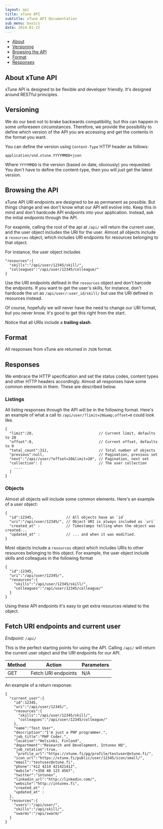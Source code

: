 ```yaml
---
layout: api
title: xTune API
subtitle: xTune API Documentation
sub_menu: basics
date: 2014-01-22
---
```


<div class="pure-menu pure-menu-open pure-menu-horizontal">
    <ul>
        <li><a href="#about">About</a></li>
        <li><a href="#versioning">Versioning</a></li>
        <li><a href="#browsing">Browsing the API</a></li>
        <li><a href="#format">Format</a></li>
        <li><a href="#responses">Responses</a></li>
    </ul>
</div>

<h2 id="about">About xTune API</h2>

xTune API is designed to be flexible and developer friendly. It's designed around
RESTful principles.

<h2 id="versioning">Versioning</h2>

We do our best not to brake backwards compatibility, but this can happen in some
unforeseen circumstances. Therefore, we provide the possibility to define which
version of the API you are accessing and get the contents in the format you want.

You can define the version using `Content-Type` HTTP header as
follows:


    application/vnd.xtune.YYYYMMDD+json

Where `YYYYMMDD` is the version (based on date, obviously) you requested.
You don't have to define the content-type, then you will just get the latest version.

<h2 id="browsing">Browsing the API</h2>

xTune API URI endpoints are designed to be as permanent as possible. But things change
and we don't know what our API will evolve into. Keep this in mind and don't hardcode API 
endpoints into your application. Instead, ask the initial endpoints through the API.

For exapmle, calling the root of the api at `/api/` will return the current user, and the user object 
includes the URI for the user. Almost all objects include a `resources` object,
which includes URI endpoints for resources belonging to that object.

For instance, the user object includes

    "resources":{
      "skills":"/api/user/12345/skill/",
      "colleagues":"/api/user/12345/colleague/"
    }

Use the URI endpoints defined in the `resources` object and don't harcode
the endpoints. If you want to get the user's skills, for instance, don't hardcode 
the uri as `/api/user/:user_id/skill/` but use the URI defined in resources 
instead.

Of course, hopefully we will never have the need to change our URI format, but you 
never know. It's good to get this right from the start.

Notice that all URIs include a **trailing slash**.

<h2 id="format">Format</h2>

All responses from xTune are returned in `JSON` format. 

<h2 id="responses">Responses</h2>

We embrace the HTTP specification and set the status codes, content types
and other HTTP headers accordingly. Almost all responses have some common 
elements in them. These are described below.

### Listings

All listing responses through the API will be in the following format. Here's
an example of what a call to `/api/user/?limit=20&amp;offset=0` could look like.

    {
      "limit":20,                              // Current limit, defaults to 20
      "offset":0,                              // Current offset, defaults to 0
      "total_count":312,                       // Total number of objects
      "previous":null,                         // Pagination, previous set
      "next":"/api//user/?offset=20&limit=20", // Pagination, next set
      "collection": [                          // The user collection
        ....
      ]
    }

### Objects

Almost all objects will include some common elements. Here's an example of
a user object:

    {
      "id":12345,               // All objects have an `id`
      "uri":"/api/user/12345/", // Object URI is always included as `uri`
      "created_at" :            // Timestamps telling when the object was created... 
      "updated_at" :            // ... and when it was modified.
    }

Most objects include a `resources` object which includes
URIs to other resources belonging to this object. For example, the user
object include skills and colleagues in the following format

    {
      "id":12345,          
      "uri":"/api/user/12345/", 
      "resources":{
        "skills":"/api/user/12345/skill/",
        "colleagues":"/api/user/12345/colleague/"
      }
    }

Using these API endpoints it's easy to get extra resources related to the
object.

## Fetch URI endpoints and current user

*Endpoint: `/api/`*

This is the perfect starting points for using the API. Calling `/api/` 
will return the current user object and the URI endpoints for our API.

<table class="pure-table ">
	<thead>
		<tr>
			<th>Method</th>
			<th>Action</th>
			<th>Parameters</th>
		</tr>
	</thead>
	<tbody>
		<tr>
			<td>GET</td>
			<td>Fetch URI endpoints</td>
			<td>N/A</td>
		</tr>
	</tbody>
</table>

An example of a return response:

    {
      "current_user":{
        "id":12345,
        "uri":"/api/user/12345/",
        "resources":{
          "skills":"/api/user/12345/skill/",
          "colleagues":"/api/user/12345/colleague/"
        },
        "name":"Test User",
        "description":"I'm just a PHP programmer.",
        "job_title":"PHP Coder.",
        "location":"Helsinki, Finland",
        "department":"Research and Development, Intunex HQ",
        "job_rotation":true,
         "profile_url":"https://xtune.fi/pg/profile/testuser@xtune.fi/",
        "icon_url":"https://xtune.fi/public/user/12345/icon/small/",
        "email":"testuser@xtune.fi",
        "phone":"412 4214 421421412",
        "mobile":"+358 40 123 4567",
        "twitter":"intunex",
        "linkedin_url":"http://linkedin.com/",
        "website":"http://intunex.fi",
        "created_at" :
        "updated_at" : 
      },
      "resources":{
        "users":"/api/user/",
        "skills":"/api/skill/",
        "swarms":"/api/swarm/"
      }
    }
